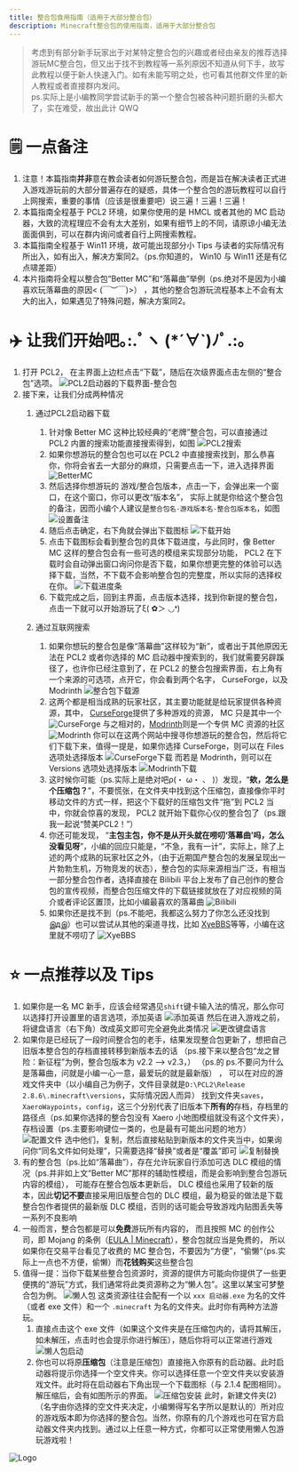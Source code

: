 ```yaml
---
title: 整合包食用指南（适用于大部分整合包）
description: Minecraft整合包的使用指南，适用于大部分整合包
---
```

> 考虑到有部分新手玩家出于对某特定整合包的兴趣或者经由亲友的推荐选择游玩MC整合包，但又出于找不到教程等一系列原因不知道从何下手，故写此教程以便于新人快速入门。如有未能写明之处，也可看其他群文件里的新人教程或者直接群内发问。  
> ps.实际上是小编教同学尝试新手的第一个整合包被各种问题折磨的头都大了，实在难受，故出此计 QWQ  

# 🗒️  一点备注
1. 注意！本篇指南**并非**意在教会读者如何游玩整合包，而是旨在解决读者正式进入游戏游玩前的大部分普遍存在的疑惑，具体一个整合包的游玩教程可以自行上网搜索，重要的事情（应该是很重要吧）说三遍！三遍！三遍！
2. 本篇指南全程基于 PCL2 环境，如果你使用的是 HMCL 或者其他的 MC 启动器，大致的流程理应不会有太大差别，如果有细节上的不同，请原谅小编无法面面俱到，可以在群内询问或者自行上网搜索教程。
3. 本篇指南全程基于 Win11 环境，故可能出现部分小 Tips 与读者的实际情况有所出入，如有出入，解决方案同2。（ps.你知道的， Win10 与 Win11 还是有亿点啸差距）
4. 本片指南将全程以整合包“Better MC”和“落幕曲”举例（ps.绝对不是因为小编喜欢玩落幕曲的原因< (￣︶￣)>） ，其他的整合包游玩流程基本上不会有太大的出入，如果遇见了特殊问题，解决方案同2。

# ✈️  让我们开始吧｡:.ﾟヽ (*´∀`)ﾉﾟ.:｡  
1. 打开 PCL2， 在主界面上边栏点击“下载”，随后在次级界面点击左侧的“整合包”选项。
![PCL2启动器的下载界面-整合包](../../assets/modpack_tutorial/p1.png)
2. 接下来，让我们分成两种情况
    1. 通过PCL2启动器下载
        1. 针对像 Better MC 这种比较经典的“老牌”整合包，可以直接通过 PCL2 内置的搜索功能直接搜索得到，如图
        ![PCL2搜索](../../assets/modpack_tutorial/p2.png)
        2. 如果你想游玩的整合包也可以在 PCL2 中直接搜索找到，那么恭喜你，你将会省去一大部分的麻烦，只需要点击一下，进入选择界面
        ![BetterMC](../../assets/modpack_tutorial/p3.png)
        3. 然后选择你想游玩的 游戏/整合包版本，点击一下，会弹出来一个窗口，在这个窗口，你可以更改“版本名”， 实际上就是你给这个整合包的备注，因而小编个人建议是`整合包名-游戏版本名-整合包版本名`，如图
        ![设置备注](../../assets/modpack_tutorial/p4.png)
        4. 随后点击确定，右下角就会弹出下载图标
        ![下载开始](../../assets/modpack_tutorial/p5.png)
        5. 点击下载图标会看到整合包的具体下载进度，与此同时，像 Better MC 这样的整合包会有一些可选的模组来实现部分功能， PCL2 在下载时会自动弹出窗口询问你是否下载，如果你想更完整的体验可以选择下载，当然，不下载不会影响整合包的完整度，所以实际的选择权在你。
        ![下载进度条](../../assets/modpack_tutorial/p6.png)
        6. 下载完成之后，回到主界面，点击版本选择，找到你新提的整合包，点击一下就可以开始游玩了ξ( ✿＞ ◡❛)

    2. 通过互联网搜索
        1. 如果你想玩的整合包是像“落幕曲”这样较为“新”，或者出于其他原因无法在 PCL2 或者你选择的 MC 启动器中搜索到的，我们就需要另辟蹊径了，也许你已经注意到了，在 PCL2 的整合包搜索界面，右上角有一个来源的可选项，点开它，你会看到两个名字， CurseForge，以及 Modrinth
        ![整合包下载源](../../assets/modpack_tutorial/p7.png)
        2. 这两个都是相当成熟的玩家社区，其主要功能就是给玩家提供各种资源，其中， [CurseForge](https://www.curseforge.com/)提供了多种游戏的资源， MC 只是其中一个
        ![CurseForge](../../assets/modpack_tutorial/p8.png)
        与之相对的，[Modrinth](https://modrinth.com/modpacks)则是一个专供 MC 资源的社区
        ![Modrinth](../../assets/modpack_tutorial/p9.png)
        你可以在这两个网站中搜寻你想游玩的整合包，然后将它们下载下来，值得一提是，如果你选择 CurseForge，则可以在 Files 选项处选择版本
        ![CurseForge下载](../../assets/modpack_tutorial/p10.png)
        而若是 Modrinth，则可以在 Versions 选项处选择版本
        ![Modrinth下载](../../assets/modpack_tutorial/p11.png)
        3. 这时候你可能（ps.实际上是绝对吧ρ(・ ω・ 、 )）发现，“**欸，怎么是个压缩包？**”，不要慌张，在文件夹中找到这个压缩包，直接像你平时移动文件的方式一样，把这个下载好的压缩包文件“拖”到 PCL2 当中，你就会惊喜的发现， PCL2 就开始下载你心仪的整合包了（ps.跟我一起说“赞美PCL2！”）
        4. 你还可能发现， “**主包主包，你不是从开头就在唠叨‘落幕曲’吗，怎么没看见呀**”，小编的回应只能是，“不急，我有一计”，实际上，除了上述的两个成熟的玩家社区之外，（由于近期国产整合包的发展呈现出一片勃勃生机，万物竞发的状态），整合包的实际来源相当广泛，有相当一部分整合包作者，选择直接在 Bilibili 平台上发布了自己创作的整合包的宣传视频，而整合包压缩文件的下载链接就放在了对应视频的简介或者评论区置顶，比如小编最喜欢的落幕曲
        ![Bilibili](../../assets/modpack_tutorial/p12.png)
        5. 如果你还是找不到（ps.不能吧，我都这么努力了你怎么还没找到 இдஇ）也可以尝试从其他的渠道寻找，比如 [XyeBBS](https://resource.yxsjmc.cn/)等等，小编在这里就不唠叨了
        ![XyeBBS](../../assets/modpack_tutorial/p13.png)

# ⭐️  一点推荐以及 Tips
1. 如果你是一名 MC 新手，应该会经常遇见`shift`键卡输入法的情况，那么你可以选择打开设置里的语言选项，添加英语
![添加英语](../../assets/modpack_tutorial/p14.png)
然后在进入游戏之前，将键盘语言（右下角）改成英文即可完全避免此类情况
![更改键盘语言](../../assets/modpack_tutorial/p15.png)
2. 如果你是已经玩了一段时间整合包的老手，结果发现整合包更新了，想把自己旧版本整合包的存档直接转移到新版本去的话
    （ps.接下来以整合包“龙之冒险：新征程”为例，整合包版本为 v2.2 --> v2.3，） 
    （ps.的 ps.不要问为什么是落幕曲，问就是小编一心一意，最爱玩的就是最新版） ， 可以在对应的游戏文件夹中（以小编自己为例子，文件目录就是`D:\PCL2\Release 2.8.6\.minecraft\versions`，实际情况因人而异）
    找到文件夹`saves`，`XaeroWaypoints`，`config`，这三个分别代表了旧版本下**所有的**存档，存档里的路径点（ps.如果你选择的整合包没有 Xaero 小地图模组就没有这个文件夹），存档设置（ps.主要影响键位一类的，也是最有可能出问题的地方）
    ![配置文件](../../assets/modpack_tutorial/p16.png)
    选中他们，复制，然后直接粘贴到新版本的文件夹当中，如果询问你“同名文件如何处理”，只需要选择“替换”或者是“覆盖”即可
    ![复制替换](../../assets/modpack_tutorial/p17.png)
3. 有的整合包（ps.比如“落幕曲”），存在允许玩家自行添加可选 DLC 模组的情况（ps.并非如上文“Better MC”那样的辅助性模组，而是会影响到整合包游玩内容的模组）， 可能存在整合包版本更新后， DLC 模组也采用了较新的版本，因此**切记不要**直接采用旧版整合包的 DLC 模组，最为稳妥的做法是下载整合包作者提供的最新版 DLC 模组，否则的话可能会导致游戏内贴图丢失等一系列不良影响
4. 一般而言，整合包都是可以**免费**游玩所有内容的， 而且按照 MC 的创作公司，即 Mojang 的条例（[EULA | Minecraft](https://www.minecraft.net/zh-hans/eula)），整合包就应当是免费的， 所以如果你在交易平台看见了收费的 MC 整合包，不要因为“方便”，“偷懒“（ps.实际上一点也不方便，偷懒）而**花钱购买**这些整合包
5. 值得一提：当你下载某些整合包资源时，资源的提供方可能向你提供了一些更便携的“游玩”方式，我们通常将此类资源称之为“懒人包”。这里以某宝可梦整合包为例。
    ![懒人包](../../assets/modpack_tutorial/p18.png)
    这类资源往往会配有一个以 `xxx 启动器.exe` 为名的文件（或者 exe 文件）和一个 `.minecraft` 为名的文件夹。此时你有两种方法游玩。
    1. 直接点击这个 exe 文件（如果这个文件夹是在压缩包内的，请将其解压，如未解压，点击时也会提示你进行解压），随后你将可以正常进行游戏
    ![懒人包启动](../../assets/modpack_tutorial/p19.png)
    2. 你也可以将原**压缩包**（注意是压缩包）直接拖入你原有的启动器。此时启动器将提示你选择一个空文件夹。你可以选择任意一个空文件夹以安装游戏文件。此时将在启动器右下角出现一个下载图标（与 2.1.4 配图相同）。解压缩后，会有如图所示的界面。
    ![压缩包安装](../../assets/modpack_tutorial/p20.png)
    此时，新建文件夹(2)（名字由你选择的空文件夹决定，小编懒得写名字所以是默认的）所对应的游戏版本即为你选择的整合包。当然，你原有的几个游戏也可在官方启动器文件夹内找到。通过以上任意一种方式，你都可以正常使用懒人包游玩游戏啦！

![Logo](../../assets/logo.jpg)